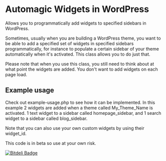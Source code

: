 Automagic Widgets in WordPress
==============================

Allows you to programmatically add widgets to specified sidebars in WordPress.

Sometimes, usually when you are building a WordPress theme, you want to be able to add a specified set of widgets in specified sidebars programmatically, for instance to populate a certain sidebar of your theme automatically when it's activated. This class allows you to do just that.

Please note that when you use this class, you still need to think about at what point the widgets are added. You don't want to add widgets on each page load.

## Example usage
Check out example-usage.php to see how it can be implemented. In this example 2 widgets are added  when a theme called My_Theme_Name is activated. 1 text widget to a sidebar called homepage_sidebar, and 1 search widget to a sidebar called blog_sidebar.

Note that you can also use your own custom widgets by using their widget_id.

This code is in beta so use at your own risk.


[![Bitdeli Badge](https://d2weczhvl823v0.cloudfront.net/superinteractive/wordpress-automagic-widgets/trend.png)](https://bitdeli.com/free "Bitdeli Badge")

